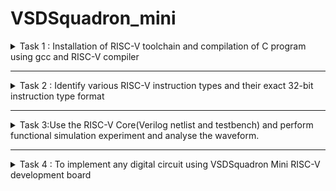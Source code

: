 # VSDSquadron_mini

<details> 
    <summary> Task 1 : Installation of RISC-V toolchain and compilation of C program using gcc and RISC-V compiler</summary>
<br> <!-- Adds a line break -->

The first step to be performed is the installation of RISC-V toolchain.


After the installation is complete, we write a C code to perfrom the sum of numbers from 1 to n. For this we open any editor (*here we have used leafpad* ),we open leafpad by the following command-

``leafpad sum1ton.c``

![Alt text](<opening leafpad.png>)

We write the required C code and put the value of n = 5

![Alt text](<opening leafpad and writing c code.png>)

Next we compile this C code and execute it using the gcc compiler using the respective commands -

``gcc sum1ton.c``

``./a.out``

![Alt text](<c code output.png>)

The next step is to compile the same code using RISC-V compiler.We use two modes for compilation process - 

### 1) Compiltion using O1 mode 
We do the compilation using the command : 

``riscv64-unknown-elf-gcc -O1 -mabi=lp64 -march=rv64i -o sum1ton.o sum1ton.c``

The object file **sum1ton.o** is created 

![Alt text](<O1 mode riscv compiling .png>)

After the compilation and creation of object file, we go to a new terminal and use **cat sum1ton.c** to display the code on the terminal and use the following command to see the assembly level instructions : 

``riscv64-unknown-elf-objdump -d sum1ton.o | less``

**Note** : We use **| less** to see less number of instructions and our main concern is with the **main()** part of the code so we use **/main** to go that part and press **n** to enter it as shown: 

![Alt text](<number of instructions for O1 mode.png>)

Then we count the number of instructions for the execution of the **main()** part.For that we simply subtract the starting instruction address in **main() block** i.e. **10184** from the next starting instruction of the **next block** i.e **101B0** and divide the result by 4 as **there is a difference of 4 between any two instruction addresses.** We find the number of instructions to be 11.

![Alt text](<O1 mode address difference.png>)
![Alt text](<O1 mode calculation of number of instructions.png>)

### 2) Compiltion using Ofast mode
We now perform the RISC-V compilation of the C code using ofast mode using the following command : 

``riscv64-unknown-elf-gcc -Ofast -mabi=lp64 -march=rv64i -o sum1ton.o sum1ton.c``

![Alt text](<Ofast mode riscv compiling.png>)

And again give the command :
``riscv64-unknown-elf-objdump -d sum1ton.o | less`` to see the assembly level instructions.We count the number of instructions in the same manner and find it to be 11 as well.

![Alt text](<Ofast mode calculation of number of instructions.png>)

There is no difference in the number of instructions while using O1 mode and Ofast mode is because the value of n is small ( *in our case n=5* )

Thus we perform TASK 1 successfully.

</details>

________________________________________________________________

<details>
  <summary>Task 2 : Identify various RISC-V instruction types and their exact 32-bit instruction type format</summary>  
<br> <!-- Adds a line break -->

The task is to identify various RISC-V instruction types and their exact 32-bit instruction type format for all the given instruction.

### What is RISC-V ?

- RISC-V (Reduced Instruction Set Computer - V) is an open-source ISA (Instruction Set Architecture) based on the principles of RISC.
- It was designed to be simple ,efficient and scalable across a wide variety of applications

### Overview of RISC-V Architecture
- **Simplicity and Extensibility**: RISC-V is designed to have a small core instruction set, which can be expanded with optional extensions.
- **Modular Design**: The base ISA can be extended with various standard extensions, making it highly customizable for different applications.
- **Open Source**: Unlike many other ISAs, RISC-V is open and free, allowing anyone to implement it without licensing fees.

### RISC-V Instruction Sets
RISC-V has several standard base instruction sets:
- RV32I: 32-bit integer base ISA.
- RV64I: 64-bit integer base ISA.
- RV128I: 128-bit integer base ISA (still in development).

### Instruction Formats
RISC-V instructions are encoded in a base 32-bit format using several types of encodings:

``R, I, S, B, U, and J.``

### 1. R-Type (Register)

- These instructions are used for operations that involve three registers - two source registers and one destination register
- Used for arithmetic/logical operations
  
![Alt text](<R-type .png>)


- opcode (7): partially specifies operation
– e.g. R-types have opcode = 0b0110011,
SB (branch) types have opcode = 0b1100011
- funct7+funct3 (10): combined with opcode,
these two fields describe what operation to
perform
- rs1 (5): 1st operand (“source register 1”)
- rs2 (5): 2nd operand (second source register)
- rd (5): “destination register” — receives the result of computation

### 2. I-type (Immediate)

- Instructions with immediates, loads
- These instructions are used for arithmetic operations with a small constant and for load instructions.

![Alt text](<Task 2/I-type.png>)

**NOTE - Only imm field is different from R-format: rs2 and funct7 replaced by 12-bit signed immediate, imm[11:0]**

- opcode (7): uniquely specifies the
instruction
- rs1 (5): specifies a register operand
- rd (5): specifies destination register that receives result of computation
- immediate (12): 12 bit number
  1. All computations done in words, so 12-bit
immediate must be extended to 32 bits
  2. always sign-extended to 32-bits before use in an
arithmetic operation

### 3. S-type (Store)

These instructions are used for store instructions

![Alt text](<Task 2/S-type.png>)

- **Store** needs to read two registers, rs1 for base memory
address, and rs2 for data to be stored, as well as need
immediate offset!
- Cannot have both rs2 and immediate in same place as other
instructions
**Note: stores don’t write a value to the register file, no rd**
- RISC-V design decision is move low 5 bits of immediate to
where rd field was in other instructions – keep rs1/rs2
fields in same place

### 4. B-type (Branch)

- These instructions are used for conditional branch instructions
- They compare two registers and branch to an address if the condition is met.
  
![Alt text](<Task 2/B-type.png>) 

*Here is a simplified flowchart of how a B-type instruction like **BEQ (Branch if Equal)** might work:*

- Start: The process begins when the B-type instruction is fetched from memory.
- Decode Instruction: The instruction is decoded to identify it as a B-type instruction, and the relevant fields (source registers rs1 and rs2, funct3 for the specific operation, and the 12-bit immediate for the branch address) are extracted.
- Read Registers: The values in the source registers rs1 and rs2 are read from the register file.
- Compare Registers: The values from rs1 and rs2 are compared. If the condition specified by funct3 is met (for BEQ, this is equality), proceed to the next step. If not, go to step 6.
- Calculate Branch Address: If the condition is met, the program counter (PC) is updated with the branch address, which is calculated by adding the PC and the sign-extended 12-bit immediate, shifted left by 1 bit. Then, go to step 7.
- Increment PC: If the condition is not met, the PC is simply incremented to the next instruction.
- End: The process ends, and the next instruction cycle begins at the updated PC.

### 5. U-type (Upper immediate)

- Used for large immediate values, setting the upper 20 bits of a register.
- They are typically used for loading large constants into registers. The U-type format is used by the LUI (Load Upper Immediate) and AUIPC (Add Upper Immediate to PC) instructions.

![Alt text](<Task 2/U-type.png>)

- opcode (7 bits): This field determines the operation to be performed. For LUI, the opcode is 0110111, and for AUIPC, it’s 0010111.
- rd (5 bits): This is the destination register where the result of the operation will be stored.
- imm[31:12] (20 bits): This is the immediate value that is used in the operation. It’s a 20-bit value that gets loaded into the upper 20 bits of the destination register.

### How the two U-type instructions work?

1. LUI (Load Upper Immediate): The LUI instruction loads a 20-bit immediate into the upper 20 bits of the destination register. The lower 12 bits are filled with zeros. For example, LUI x5, 1000 would load the value 1000 shifted left by 12 bits into register x5.
2. AUIPC (Add Upper Immediate to PC): The AUIPC instruction adds a 20-bit immediate, shifted left by 12 bits, to the program counter (PC), and stores the result in the destination register. This is useful for constructing large offsets for jumps and branches. For example, AUIPC x5, 1000 would add the value 1000 shifted left by 12 bits to the PC, and store the result in register x5.

### 6. J-type (Jump)

- These instructions are used for unconditional jump instructions
- The J-type format is used by the JAL (Jump and Link) instruction.

![Alt text](<Task 2/J-type.png>)

- opcode (7 bits): This field determines the operation to be performed. For JAL, the opcode is 1101111.
- rd (5 bits): This is the destination register where the result of the operation will be stored.
- imm[20|10:1|11|19:12] (20 bits): This is the immediate value that is used in the operation. It’s a 20-bit value that represents the offset to add to the program counter (PC).

### Now for the given set of instructions given in the task : 
ADD r6, r2, r1   
SUB r7, r1, r2    
AND r8, r1, r3   
OR r9, r2, r5   
XOR r10, r1, r4   
SLT r11, r2, r4   
ADDI r12, r4, 5   
SW r3, r1, 2   
SRL r16, r14, r2   
BNE r0, r1, 20   
BEQ r0, r0, 15   
LW r13, r1, 2   
SLL r15, r1, r2

``ADD r6, r2, r1``
- This is an **R-type** instruction that adds the contents of registers r2 and r1 and stores the result in register r6. 
- The 32-bit instruction code format is: 
  opcode(ADD)=0110011   
  funct3=000   
  rs1=00010  
  rs2=00001   
  rd=00110   
  funct7=0000000  
  32-bit instruction : **0000000 00001 00010 000 00110 0110011**

``SUB r7, r1, r2``
- This is an **R-type** instruction that subtracts the contents of register r2 from r1 and stores the result in register r7. 
- The 32-bit instruction code format is: 
  opcode(SUB)=0110011  
  funct3=000  
  rs1=00001  
  rs2=00010  
  rd=00111    
  funct7=0100000  
  32-bit instruction : **0100000 00010 00001 000 00111 0110011**

``AND r8, r1, r3``

- This is an **R-type** instruction that performs a bitwise AND operation on the contents of registers r1 and r3 and stores the result in register r8. 
- The 32-bit instruction code format is: 
  opcode(AND)=0110011   
  funct3=111       
  rs1=00001        
  rs2=00011    
  rd=01000   
  funct7=0000000  
  32-bit instruction : **0000000 00011 00001 111 01000 0110011**

``OR r9, r2, r5``

- This is an **R-type** instruction that performs a bitwise OR operation on the contents of registers r2 and r5 and stores the result in register r9. 
- The 32-bit instruction code format is: 
  opcode(OR)=0110011  
  funct3=110     
  rs1=00010   
  rs2=00101   
  rd=01001  
  funct7=0000000  
  32-bit instruction : **0000000 00101 00010 110 01001 0110011**

``XOR r10, r1, r4``

- This is an **R-type** instruction that performs a bitwise XOR operation on the contents of registers r1 and r4 and stores the result in register r10. 
- The 32-bit instruction code format is: 
  opcode(XOR)=0110011 
  funct3=100
  rs1=00001
  rs2=00100, 
  rd=01010, 
  funct7=0000000
  32-bit instruction : **0000000 00100 00001 100 01010 0110011**

``SLT r11, r2, r4`` 

- This is an **R-type** instruction that sets register r11 to 1 if the contents of register r2 is less than the contents of register r4, otherwise it sets r11 to 0. 
- The 32-bit instruction code format is:   
  opcode(SLT)=0110011   
  funct3=010   
  rs1=00010   
  rs2=00100   
  rd=01011   
  funct7=0000000
  32-bit instruction : **0000000 00100 00010 010 01011 0110011**

``ADDI r12, r4, 5``

- This is an **I-type** instruction that adds the immediate value 5 to the contents of register r4 and stores the result in register r12. 
- The 32-bit instruction code format is:   
  opcode(ADDI)=0010011   
  funct3=000   
  rs1=00100  
  rd=01100   
  imm=000000000101  
  32-bit instruction : **000000000101 00100 000 01100 0010011**

``SW r3, r1, 2``  

- This is an **S-type** instruction that stores the word in register r3 to the memory address computed by adding the immediate value 2 to the contents of register r1. 
- The 32-bit instruction code format is: 
  opcode(SW)=0100011  
  funct3=010   
  rs1=00001  
  rs2=00011   
  imm=0000000|00010  
  32-bit instruction : **0000000 00011 00001 010 00010 0100011**

``SRL r16, r14, r2`` 

- This is an **R-type** instruction that performs a logical right shift on the contents of register r14 by the amount specified in register r2 and stores the result in register r16. 
- The 32-bit instruction code format is: 
  opcode(SRL)=0110011   
  funct3=101   
  rs1=01110  
  rs2=00010   
  rd=10000  
  funct7=0000000  
  32-bit instruction : **0000000 00010 01110 101 10000 0110011**

``BNE r0, r1, 20`` 

- This is a **B-type** instruction that branches to the instruction 20 steps ahead if the contents of registers r0 and r1 are not equal. 
- The 32-bit instruction code format is: 
  opcode(BNE)=1100011   
  funct3=001   
  rs1=00000   
  rs2=00001   
  imm=0|00001|0100|0  
  32-bit instruction : **0000000 00001 00000 001 0001 00110011**

``BEQ r0, r0, 15``

- This is a **B-type** instruction that branches to the instruction 15 steps ahead if the contents of registers r0 and r0 are equal. 
- The 32-bit instruction code format is: 
  opcode(BEQ)=1100011   
  funct3=000   
  rs1=00000  
  rs2=00000    
  imm=0|00000|1111|0  
  32-bit instruction : **0000000 00000 00000 000 1111 00110011**

``LW r13, r1, 2``

- This is an **I-type** instruction that loads a word from the memory address computed by adding the immediate value 2 to the contents of register r1 and stores it in register r13. 
- The 32-bit instruction code format is: 
  opcode(LW)=0000011   
  funct3=010   
  rs1=00001   
  rd=01101   
  imm=000000000010  
  32-bit instruction : **000000000010 00001 010 01101 0000011**

``SLL r15, r1, r2``

- This is an **R-type** instruction that performs a logical left shift on the contents of register r1 by the amount specified in register r2 and stores the result in register r15. 
- The 32-bit instruction code format is: 
  opcode(SLL)=0110011 
  funct3=001
  rs1=00001
  rs2=00010 
  rd=01111 
  funct7=0000000
  32-bit instruction : **0000000 00010 00001 001 01111 0110011**

</details>

________________________________________________________________

<details> 
    <summary>Task 3:Use the RISC-V Core(Verilog netlist and testbench) and perform functional simulation experiment and analyse the waveform.</summary>  
<br> <!-- Adds a line break -->
The task is to use the RISC-V Core(Verilog netlist and testbench) and perform functional simulation experiment and analyse the waveform.

We will use the verilog code and testbench from the given GitHub repository : https://github.com/vinayrayapati/rv32i.git

## Steps to follow :

1. We clone the above mentioned repository using the command : 
     
   ``git clone https://github.com/vinayrayapati/iiitb_rv32i``

2. Then we go to the ``iiitb_rv32i`` usign the command :
   
   ``cd iiitb_rv32i``

We can observe that the instructions in verilog code are hardcoded by the designer and thus we observe a difference in the 32-bit instruction pattern between the ones we got in **Task 2** and the latter.Same goes for the Hex codes as well.
![Alt text](<Task 3/Hardcoded instructions.png>)

### Difference between Standard RISC-V instructions and Hardcoded instructions :

|                 | Hardcoded Instructions | Standard RISC-V Instructions|
|:---------------:|:----------------------:|:---------------------------:|
| ADD r6,r2,r1    |      32'h02208300      |         32'h00110333        |
| SUB r7,r1,r2    |      32'h02209380      |         32'h202083B3        |
| AND r8,r1,r3    |      32'h0230a400      |         32'h0030F433        |
| OR r9,r2,r5     |      32'h02513480      |         32'h005164B3        |
| XOR r10,r1,r4   |      32'h0240c500      |         32'h0040C533        |
| SLT r11,r2,r4   |      32'h02415580      |         32'h004125B3        |
| ADDI r12,r4,5   |      32'h00520600      |         32'h00520613        |
| SW r3,r1,2      |      32'h00209181      |         32'h0030A123        |
| SRL r16,r14,r2  |      32'h00271803      |         32'h00275833        |
| BNE r0, r1, 20  |      32'h01409002      |         32'h00101A63        |
| BEQ r0, r0, 15  |      32'h00f00002      |         32'h000007E3        |
| LW r13, r1, 2   |      32'h00208681      |         32'h0020A683        |
| SLL r15, r1, r2 |      32'h00208783      |         32'h002097B3        |

3. We run and simulate the verilog code using the commands :  
   
   ``iverilog -o iiitb_rv32i iiitb_rv32i.v iiitb_rv32i_tb.v``

   ``./iiitb_rv32i``
  
  A dumpfile **iiitb_rv32i.vcd** gets created.

4. Finally we use the command ``gtkwave iiitb_rv32i.vcd`` to observe the ouput waveform using gtkwave.

### Observing the output waveform of executed instructions:

Following are the waveforms starting from top to bottom : 

- Clock
- Instruction code
- Input register A
- Input register B
- Output Waveform 

``Note:The **output waveform** and the **instruction code waveform** are delayed by one clock cycle wrt to the input registers waveform.``

1. ``add r6, r2, r1`` 

   ![Alt text](<Task 3/1.ADD.png>) 

2. ``sub r7, r1, r2``

   ![Alt text](<Task 3/2.SUB.png>)

3. ``and r8, r1, r3``
   
   ![Alt text](<Task 3/3.AND.png>)

4.  ``or r9, r2, r5``

    ![Alt text](<Task 3/4.OR.png>)

5.  ``xor r10, r1, r4``

    ![Alt text](<Task 3/5.XOR.png>)

6.  ``slt r11, r2, r4``

    ![Alt text](<Task 3/6.SLT.png>)

7.  ``addi r12, r4, 5``

    ![Alt text](<Task 3/7.ADDI.png>)

8.  ``sw r3, r1, 2``

    ![Alt text](<Task 3/8.SW.png>)

9.  ``lw r13, r1, 2``

    ![Alt text](<Task 3/9.LW.png>)

10. ``beq r0, r0, 15``

    ![Alt text](<Task 3/10.BEQ.png>)

11. ``add r14, r2, r2``

    ![Alt text](<Task 3/11.ADD.png>)

Thus Task 3 is successfully performed.

</details>

________________________________________________________________

<details> 
    <summary>Task 4 : To implement any digital circuit using VSDSquadron Mini RISC-V development board</summary>
<br> <!-- Adds a line break -->  
The task is to implement any digital circuit design using the VSDSquadron Mini RISC-V development board & then verify its fucntionality by uisng build and upload feature.

# Implementaion of 8x4 bit Single-Port Synchronous RAM 

## Overview 

The project deals with the implementaion of a 8x4 bit Single-Port Synchronous RAM with the help of the **CH32V003 RISC-V processor** present in the **VSDSquadron Mini RISC-V development board**.There are 8 memory locations and each memory location is of 4 bits.There are also 3 control signals present in the design: 
1. Clock 
2. Write_enable
3. Read_enable

These control signals will control the 3 modes of operation of the RAM namely **Idle**, **Write** and **Read**
The stored values in the memory location can be observed and verified through a set of output LEDs.

 Thus this project showcaces the functionality and verification of a RAM which is a very important digital logic design with the help of the VSD Squadron Mini Board. 
 
## Components Required

- VSDSquadron Mini RISC-V development board
- Breadboard
- Power Supply 
- DIP Switch
- Resistors(1k) 
- Jumper wires
- LEDs

## Design Description and Circuit Connections

THe VSDSquadron Mini RISC-V development board has 15 digital I/O pins,keeping this in mind ,we design the RAM accodrdingly :

1. **Address Lines** : The number of address lines determines the addressable memory locations.For **n-bit** address lines ,we can address **2^n** memeory locations.We choose the address bits to be of 3-bits to address 8 memory locations which will use 3 Digital input pins.
  
    | **Address Line Values** | **Memory Location**  |
    |:-----------------------:|:--------------------:|
    |           000           |           0          |
    |           001           |           1          |
    |           010           |           2          |
    |           011           |           3          |
    |           100           |           4          |
    |           101           |           5          |
    |           110           |           6          |
    |           111           |           7          |
  
2. **Data lines** : The number of data lines determines the width of the data bus.We choose the input data line to be of 4-bits for giving 4-bit input data **(values ranging from 0-15)** which will be using 4 digital I/O pins.Also to observe this data ,we will require a 4-bit output data line **connected to 4 LEDs** which will also use another 4 digital I/O pins.

    | **4-bit Input Data** | **Value in Decimal** |
    |:--------------------:|:--------------------:|
    |         0000         |           0          |
    |         0001         |           1          |
    |         0010         |           2          |
    |         0011         |           3          |
    |         0100         |           4          |
    |         0101         |           5          |
    |         0110         |           6          |
    |         0111         |           7          |
    |         1000         |           8          |
    |         1001         |           9          |
    |         1010         |          10          |
    |         1011         |          11          |
    |         1100         |          12          |
    |         1101         |          13          |
    |         1110         |          14          |
    |         1111         |          15          |

3. **Control Signals** :
  - clk : Clock signal synchronises the operations 
  - write enable(WE) : Enables the writing mode to write data into the memory.
  - read enable(RE) : Enables the reading mode to read data from the        memory.

    |                  |  **Modes** |             |
    |------------------|------------|-------------|
    | **clk**          | 0(Idle)    | 1(Active)   |
    | **write_enable** | 1(Write)   | 0(No write) |
    | **read_enable**  | 0(No Read) | 1(Read)     |


We choose 1-bit input data line for each of these control signal and memory indicator signal which will further use 4 digital I/O pins.

So in total we will be using all the 14 Digital I/O pins for our design.

Individual ends of the DIP switches **for giving input data and control signals** are connected to the power supply and their other ends are connected to ground through individual resistors **(This ensures that the pin reads LOW when the switch is open)** and further to the digital I/O pins of the VSDSquadron Mini Board for detecting a **High** or **Low** state for inputs **1** and **0** respectively.

Similarly individual anodes of the 4 **(for output data)** LEDs will be connected to the respective 4 digital I/O pins through respective resistors and their cathodes will be connencted to the ground.

 ## Table for PIN Connection

|          **Component**         | **PIN Number** |
|:------------------------------:|:--------------:|
|    DIP Switch(4-bit Data In)   |     PC0-PC3    |
| DIP Switch(3-bit Address Line) |     PC4-PC6    |
|   Output LEDs(4-bit Data Out)  |PC7,PD0,PD2,PD3 |
|               VCC              |       3.3V     |
|             Ground             |       GND      |   
  
## PIN out diagram

![alt text](<Task 4/RAM_connections.png>)

## Code 
```c

#include <ch32v00x.h>
#include <debug.h>
#include <stdint.h>

#define NUM_ADDRESSES 8
#define DATA_WIDTH 4

// RAM storage
uint8_t RAM[NUM_ADDRESSES];

// Function prototypes
uint8_t ReadDIPSwitches(uint8_t pins);
void WriteLEDs(uint8_t pins, uint8_t data);
void GPIO_Config(void);

int main(void) {

    uint8_t dataInput, address;
    uint8_t dataOutput;
    uint8_t memoryIndicator = 0;
    NVIC_PriorityGroupConfig(NVIC_PriorityGroup_2);
    SystemCoreClockUpdate();
    Delay_Init();
    GPIO_Config();
    
    while (1) {
        // Read DIP switches
        dataInput = ReadDIPSwitches(GPIO_Pin_0 | GPIO_Pin_1 | GPIO_Pin_2 | GPIO_Pin_3);
        address = ReadDIPSwitches(GPIO_Pin_4 | GPIO_Pin_5 | GPIO_Pin_6);

        // Read control signals
        uint8_t clock = GPIO_ReadInputDataBit(GPIOD, GPIO_Pin_0);
        uint8_t readEnable = GPIO_ReadInputDataBit(GPIOD, GPIO_Pin_2);
        uint8_t writeEnable = GPIO_ReadInputDataBit(GPIOD, GPIO_Pin_3);


        if (clock) {
            if (writeEnable && !readEnable) {
                // Write to RAM
                RAM[address] = dataInput;
                memoryIndicator = 1;
                if (memoryIndicator) {
                GPIO_WriteBit(GPIOA, GPIO_Pin_1, SET);   
                } else {
                GPIO_WriteBit(GPIOA, GPIO_Pin_1, RESET);    
                }
            } else if (readEnable && !writeEnable) {
                // Read from RAM
                dataOutput = RAM[address];
                WriteLEDs(GPIO_Pin_7 | GPIO_Pin_4 | GPIO_Pin_5 | GPIO_Pin_6, dataOutput);
                memoryIndicator = 0;
            }else if (!writeEnable && !readEnable){
                GPIO_WriteBit(GPIOC, GPIO_Pin_7, RESET);
                GPIO_WriteBit(GPIOD, GPIO_Pin_4, RESET);
                GPIO_WriteBit(GPIOD, GPIO_Pin_5, RESET);
                GPIO_WriteBit(GPIOD, GPIO_Pin_6, RESET);
            }    
            
        }

    }
}

void GPIO_Config(void){

    GPIO_InitTypeDef GPIO_InitStructure={0};

    RCC_APB2PeriphClockCmd(RCC_APB2Periph_GPIOA, ENABLE); // to Enable the clock for Port A 
    RCC_APB2PeriphClockCmd(RCC_APB2Periph_GPIOC, ENABLE); // to Enable the clock for Port C
    RCC_APB2PeriphClockCmd(RCC_APB2Periph_GPIOD, ENABLE); // to Enable the clock for Port D

    // Initialize DIP switches (PC0-PC6) as input without pull-up resistors
    GPIO_InitStructure.GPIO_Pin = GPIO_Pin_0 | GPIO_Pin_1 | GPIO_Pin_2 | GPIO_Pin_3 | GPIO_Pin_4 | GPIO_Pin_5 | GPIO_Pin_6;
    GPIO_InitStructure.GPIO_Mode = GPIO_Mode_IPU; // Input with pull-up 
    GPIO_Init(GPIOC, &GPIO_InitStructure);

    // Initialize control signals (PD0,PD2 adn PD3) as input without pull-up resistors
    GPIO_InitStructure.GPIO_Pin = GPIO_Pin_0 | GPIO_Pin_2 | GPIO_Pin_3;
    GPIO_InitStructure.GPIO_Mode = GPIO_Mode_IPU; // Input with pull-up
    GPIO_Init(GPIOD, &GPIO_InitStructure);

    //Initialize LEDs (PD4-PD6) as push-pull output
    GPIO_InitStructure.GPIO_Pin = GPIO_Pin_4 | GPIO_Pin_5 | GPIO_Pin_6;
    GPIO_InitStructure.GPIO_Mode = GPIO_Mode_Out_PP; // Push-pull output
    GPIO_InitStructure.GPIO_Speed = GPIO_Speed_50MHz; // Speed setting for output
    GPIO_Init(GPIOD, &GPIO_InitStructure);// 

    //Initialize LEDs (PD7) as push-pull output
    GPIO_InitStructure.GPIO_Pin = GPIO_Pin_7;
    GPIO_InitStructure.GPIO_Mode = GPIO_Mode_Out_PP; // Push-pull output
    GPIO_InitStructure.GPIO_Speed = GPIO_Speed_50MHz; // Speed setting for output
    GPIO_Init(GPIOC, &GPIO_InitStructure);//
}
//Masking used to read inputs 
uint8_t ReadDIPSwitches(uint8_t pins) {
    uint8_t value = 0;
    //input data
    if (GPIO_ReadInputDataBit(GPIOC, GPIO_Pin_0 & pins)) value |= 0x01;  //LSB 
    if (GPIO_ReadInputDataBit(GPIOC, GPIO_Pin_1 & pins)) value |= 0x02;
    if (GPIO_ReadInputDataBit(GPIOC, GPIO_Pin_2 & pins)) value |= 0x04;
    if (GPIO_ReadInputDataBit(GPIOC, GPIO_Pin_3 & pins)) value |= 0x08;  //MSB
    //address
    if (GPIO_ReadInputDataBit(GPIOC, GPIO_Pin_4 & pins)) value |= 0x10;  //LSB
    if (GPIO_ReadInputDataBit(GPIOC, GPIO_Pin_5 & pins)) value |= 0x20;
    if (GPIO_ReadInputDataBit(GPIOC, GPIO_Pin_6 & pins)) value |= 0x40;  //MSB

    return value;
}
//Masking used to give outputs 
void WriteLEDs(uint8_t pins, uint8_t data) {
    //output data
    GPIO_WriteBit(GPIOC, GPIO_Pin_7 & pins, (data & 0x01) ? Bit_SET : Bit_RESET);  //LSB
    GPIO_WriteBit(GPIOD, GPIO_Pin_4 & pins, (data & 0x02) ? Bit_SET : Bit_RESET);
    GPIO_WriteBit(GPIOD, GPIO_Pin_5 & pins, (data & 0x04) ? Bit_SET : Bit_RESET);
    GPIO_WriteBit(GPIOD, GPIO_Pin_6 & pins, (data & 0x08) ? Bit_SET : Bit_RESET);  //MSB
}

```
## Application Video

<https://drive.google.com/file/d/1KZ48Tlj86iBYG1Z8yTLqnzmClfjGrVu6/view?usp=sharing>

</details>


